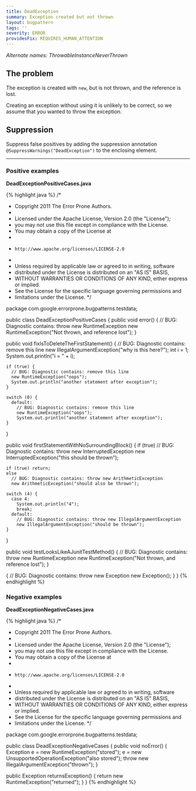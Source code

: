 ```yaml
---
title: DeadException
summary: Exception created but not thrown
layout: bugpattern
tags: ''
severity: ERROR
providesFix: REQUIRES_HUMAN_ATTENTION
---
```


<!--
*** AUTO-GENERATED, DO NOT MODIFY ***
To make changes, edit the @BugPattern annotation or the explanation in docs/bugpattern.
-->

_Alternate names: ThrowableInstanceNeverThrown_

## The problem
The exception is created with `new`, but is not thrown, and the reference is
lost.

Creating an exception without using it is unlikely to be correct, so we assume
that you wanted to throw the exception.

## Suppression
Suppress false positives by adding the suppression annotation `@SuppressWarnings("DeadException")` to the enclosing element.

----------

### Positive examples
__DeadExceptionPositiveCases.java__

{% highlight java %}
/*
 * Copyright 2011 The Error Prone Authors.
 *
 * Licensed under the Apache License, Version 2.0 (the "License");
 * you may not use this file except in compliance with the License.
 * You may obtain a copy of the License at
 *
 *     http://www.apache.org/licenses/LICENSE-2.0
 *
 * Unless required by applicable law or agreed to in writing, software
 * distributed under the License is distributed on an "AS IS" BASIS,
 * WITHOUT WARRANTIES OR CONDITIONS OF ANY KIND, either express or implied.
 * See the License for the specific language governing permissions and
 * limitations under the License.
 */

package com.google.errorprone.bugpatterns.testdata;

public class DeadExceptionPositiveCases {
  public void error() {
    // BUG: Diagnostic contains: throw new RuntimeException
    new RuntimeException("Not thrown, and reference lost");
  }

  public void fixIsToDeleteTheFirstStatement() {
    // BUG: Diagnostic contains: remove this line
    new IllegalArgumentException("why is this here?");
    int i = 1;
    System.out.println("i = " + i);

    if (true) {
      // BUG: Diagnostic contains: remove this line
      new RuntimeException("oops");
      System.out.println("another statement after exception");
    }

    switch (0) {
      default:
        // BUG: Diagnostic contains: remove this line
        new RuntimeException("oops");
        System.out.println("another statement after exception");
    }
  }

  public void firstStatementWithNoSurroundingBlock() {
    if (true)
      // BUG: Diagnostic contains: throw new InterruptedException
      new InterruptedException("this should be thrown");

    if (true) return;
    else
      // BUG: Diagnostic contains: throw new ArithmeticException
      new ArithmeticException("should also be thrown");

    switch (4) {
      case 4:
        System.out.println("4");
        break;
      default:
        // BUG: Diagnostic contains: throw new IllegalArgumentException
        new IllegalArgumentException("should be thrown");
    }
  }

  public void testLooksLikeAJunitTestMethod() {
    // BUG: Diagnostic contains: throw new RuntimeException
    new RuntimeException("Not thrown, and reference lost");
  }

  {
    // BUG: Diagnostic contains: throw new Exception
    new Exception();
  }
}
{% endhighlight %}

### Negative examples
__DeadExceptionNegativeCases.java__

{% highlight java %}
/*
 * Copyright 2011 The Error Prone Authors.
 *
 * Licensed under the Apache License, Version 2.0 (the "License");
 * you may not use this file except in compliance with the License.
 * You may obtain a copy of the License at
 *
 *     http://www.apache.org/licenses/LICENSE-2.0
 *
 * Unless required by applicable law or agreed to in writing, software
 * distributed under the License is distributed on an "AS IS" BASIS,
 * WITHOUT WARRANTIES OR CONDITIONS OF ANY KIND, either express or implied.
 * See the License for the specific language governing permissions and
 * limitations under the License.
 */

package com.google.errorprone.bugpatterns.testdata;

public class DeadExceptionNegativeCases {
  public void noError() {
    Exception e = new RuntimeException("stored");
    e = new UnsupportedOperationException("also stored");
    throw new IllegalArgumentException("thrown");
  }

  public Exception returnsException() {
    return new RuntimeException("returned");
  }
}
{% endhighlight %}

